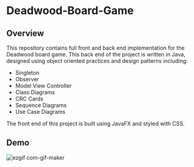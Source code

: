 # Deadwood-Board-Game

## Overview
This repository contains full front and back end implementation for the Deadwood board game. This back end of the project is written in Java, designed using
object oriented practices and design patterns including:
- Singleton
- Observer
- Model View Controller
- Class Diagrams
- CRC Cards
- Sequence Diagrams
- Use Case Diagrams

The front end of this project is built using JavaFX and styled with CSS.

## Demo

![ezgif com-gif-maker](https://user-images.githubusercontent.com/121999556/210854866-fae85bef-0eee-4519-8906-912321fc991a.gif)

